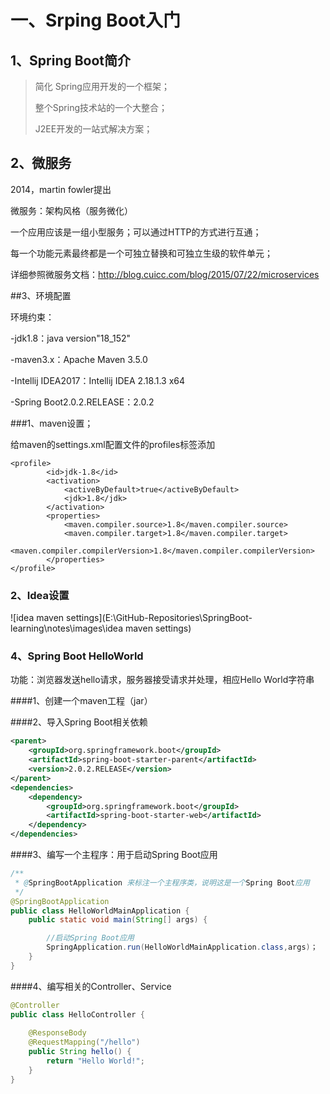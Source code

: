 # 一、Srping Boot入门

## 1、Spring Boot简介

> 简化 Spring应用开发的一个框架；
>
> 整个Spring技术站的一个大整合；
>
> J2EE开发的一站式解决方案；

## 2、微服务

2014，martin fowler提出

微服务：架构风格（服务微化）

一个应用应该是一组小型服务；可以通过HTTP的方式进行互通；



每一个功能元素最终都是一个可独立替换和可独立生级的软件单元；



详细参照微服务文档：http://blog.cuicc.com/blog/2015/07/22/microservices

##3、环境配置

环境约束：

-jdk1.8：java version"18_152"

-maven3.x：Apache Maven 3.5.0

-Intellij IDEA2017：Intellij IDEA 2.18.1.3 x64

-Spring Boot2.0.2.RELEASE：2.0.2

###1、maven设置；

给maven的settings.xml配置文件的profiles标签添加

```
<profile>
		<id>jdk-1.8</id>
		<activation>
			<activeByDefault>true</activeByDefault>
			<jdk>1.8</jdk>
		</activation>
		<properties>
			<maven.compiler.source>1.8</maven.compiler.source>
			<maven.compiler.target>1.8</maven.compiler.target>
			<maven.compiler.compilerVersion>1.8</maven.compiler.compilerVersion>
		</properties>
</profile>
```

### 2、Idea设置

![idea maven settings](E:\GitHub-Repositories\SpringBoot-learning\notes\images\idea maven settings)

### 4、Spring Boot HelloWorld

功能：浏览器发送hello请求，服务器接受请求并处理，相应Hello World字符串

####1、创建一个maven工程（jar）

####2、导入Spring Boot相关依赖

```xml
<parent>
    <groupId>org.springframework.boot</groupId>
    <artifactId>spring-boot-starter-parent</artifactId>
    <version>2.0.2.RELEASE</version>
</parent>
<dependencies>
    <dependency>
        <groupId>org.springframework.boot</groupId>
        <artifactId>spring-boot-starter-web</artifactId>
    </dependency>
</dependencies>
```

####3、编写一个主程序：用于启动Spring Boot应用

```java
/**
 * @SpringBootApplication 来标注一个主程序类，说明这是一个Spring Boot应用
 */
@SpringBootApplication
public class HelloWorldMainApplication {
    public static void main(String[] args) {

        //启动Spring Boot应用
        SpringApplication.run(HelloWorldMainApplication.class,args)；
    }
}
```

####4、编写相关的Controller、Service

```java
@Controller
public class HelloController {
	
    @ResponseBody
    @RequestMapping("/hello")
    public String hello() {
        return "Hello World!";
    }
}
```

